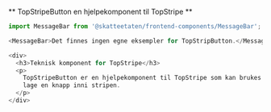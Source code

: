 ** TopStripeButton en hjelpekomponent til TopStripe **

```js noeditor
import MessageBar from '@skatteetaten/frontend-components/MessageBar';

<MessageBar>Det finnes ingen egne eksempler for TopStripButton.</MessageBar>;
```

```js noeditor beskrivelse
<div>
  <h3>Teknisk komponent for TopStripe</h3>
  <p>
    TopStripeButton er en hjelpekomponent til TopStripe som kan brukes til å
    lage en knapp inni stripen.
  </p>
</div>
```
